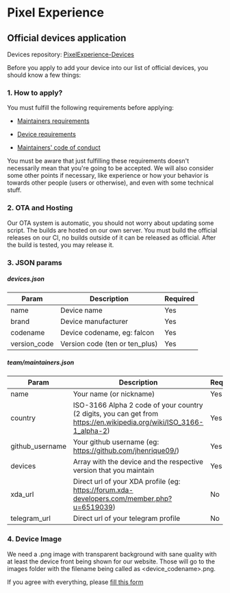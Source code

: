 # Pixel Experience
## Official devices application

Devices repository: [PixelExperience-Devices](https://github.com/PixelExperience-Devices)

Before you apply to add your device into our list of official devices, you should know a few things:

### 1. How to apply?

You must fulfill the following requirements before applying:

- [Maintainers requirements](https://github.com/PixelExperience/docs/blob/master/maintainers_requirements.md)

- [Device requirements](https://github.com/PixelExperience/docs/blob/master/device_requirements.md)

- [Maintainers' code of conduct](https://github.com/PixelExperience/docs/blob/master/maintainers_code_of_conduct.md)

You must be aware that just fulfilling these requirements doesn't necessarily mean that you're going to be accepted. We will also consider some other points if necessary, like experience or how your behavior is towards other people (users or otherwise), and even with some technical stuff.

### 2. OTA and Hosting

Our OTA system is automatic, you should not worry about updating some script. The builds are hosted on our own server. You must build the official releases on our CI, no builds outside of it can be released as official. After the build is tested, you may release it.

### 3. JSON params

##### devices.json
| Param | Description | Required |
|--|--|--|
| name | Device name | Yes |
| brand | Device manufacturer | Yes |
| codename | Device codename, eg: falcon | Yes |
| version_code | Version code (ten or ten_plus) | Yes |

##### team/maintainers.json
| Param | Description | Required |
|--|--|--|
| name | Your name (or nickname) | Yes |
| country | ISO-3166 Alpha 2 code of your country (2 digits, you can get from https://en.wikipedia.org/wiki/ISO_3166-1_alpha-2) | Yes |
| github_username | Your github username (eg: https://github.com/jhenrique09/) | Yes |
| devices | Array with the device and the respective version that you maintain | Yes |
| xda_url | Direct url of your XDA profile (eg: https://forum.xda-developers.com/member.php?u=6519039) | No |
| telegram_url | Direct url of your telegram profile | No |

### 4. Device Image

We need a .png image with transparent background with sane quality with at least the device front being shown for our website. Those will go to the images folder with the filename being called as <device_codename>.png.

If you agree with everything, please [fill this form](https://forms.gle/b7kjDzsT2RrRh7WCA)
